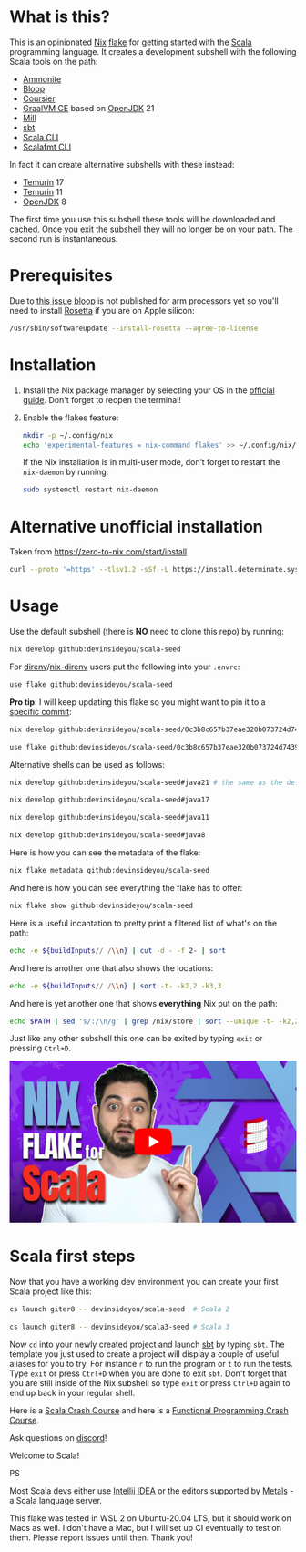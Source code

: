 # What is this?
This is an opinionated [Nix](https://nixos.org/) [flake](https://nixos.wiki/wiki/Flakes) for getting started with the [Scala](https://scala-lang.org/) programming language. It creates a development subshell with the following Scala tools on the path:

* [Ammonite](https://ammonite.io/)
* [Bloop](https://scalacenter.github.io/bloop/)
* [Coursier](https://get-coursier.io/)
* [GraalVM CE](https://www.graalvm.org/) based on [OpenJDK](https://openjdk.org/) 21
* [Mill](https://com-lihaoyi.github.io/mill/mill/Intro_to_Mill.html)
* [sbt](https://www.scala-sbt.org/)
* [Scala CLI](https://scala-cli.virtuslab.org/)
* [Scalafmt CLI](https://scalameta.org/scalafmt/)

In fact it can create alternative subshells with these instead:
* [Temurin](https://adoptium.net/temurin/releases/) 17
* [Temurin](https://adoptium.net/temurin/releases/) 11
* [OpenJDK](https://openjdk.org/) 8

The first time you use this subshell these tools will be downloaded and cached. Once you exit the subshell they will no longer be on your path. The second run is instantaneous.

# Prerequisites
Due to [this issue](https://github.com/scalacenter/bloop/issues/1467) [bloop](https://scalacenter.github.io/bloop/) is not published for arm processors yet so you'll need to install [Rosetta](https://support.apple.com/en-us/HT211861) if you are on Apple silicon:
```bash
/usr/sbin/softwareupdate --install-rosetta --agree-to-license
```

# Installation
1. Install the Nix package manager by selecting your OS in the [official guide](https://nixos.org/download.html). Don't forget to reopen the terminal!

1. Enable the flakes feature:

    ```bash
    mkdir -p ~/.config/nix
    echo 'experimental-features = nix-command flakes' >> ~/.config/nix/nix.conf
    ```
    If the Nix installation is in multi-user mode, don’t forget to restart the `nix-daemon` by running:
    ```bash
    sudo systemctl restart nix-daemon
    ```
# Alternative unofficial installation
Taken from https://zero-to-nix.com/start/install
```bash
curl --proto '=https' --tlsv1.2 -sSf -L https://install.determinate.systems/nix | sh -s -- install
```

# Usage
Use the default subshell (there is **NO** need to clone this repo) by running:
```bash
nix develop github:devinsideyou/scala-seed
```
For [direnv](https://direnv.net/)/[nix-direnv](https://github.com/nix-community/nix-direnv) users put the following into your `.envrc`:
```bash
use flake github:devinsideyou/scala-seed
```
**Pro tip**: I will keep updating this flake so you might want to pin it to a [specific commit](https://github.com/DevInsideYou/scala-seed/commits/main):
```bash
nix develop github:devinsideyou/scala-seed/0c3b8c657b37eae320b073724d74390cf3162edf
```
```bash
use flake github:devinsideyou/scala-seed/0c3b8c657b37eae320b073724d74390cf3162edf
```
Alternative shells can be used as follows:
```bash
nix develop github:devinsideyou/scala-seed#java21 # the same as the default
```
```bash
nix develop github:devinsideyou/scala-seed#java17
```
```bash
nix develop github:devinsideyou/scala-seed#java11
```
```bash
nix develop github:devinsideyou/scala-seed#java8
```
Here is how you can see the metadata of the flake:
```bash
nix flake metadata github:devinsideyou/scala-seed
```
And here is how you can see everything the flake has to offer:
```bash
nix flake show github:devinsideyou/scala-seed
```
Here is a useful incantation to pretty print a filtered list of what's on the path:
```bash
echo -e ${buildInputs// /\\n} | cut -d - -f 2- | sort
```
And here is another one that also shows the locations:
```bash
echo -e ${buildInputs// /\\n} | sort -t- -k2,2 -k3,3
```
And here is yet another one that shows **everything** Nix put on the path:
```bash
echo $PATH | sed 's/:/\n/g' | grep /nix/store | sort --unique -t- -k2,2 -k3,3
```
Just like any other subshell this one can be exited by typing `exit` or pressing `Ctrl+D`.

[![Watch on YouTube](resources/thumbnail_youtube.jpg)](https://youtu.be/HnoP7JZn2MQ "Watch a Demo on YouTube!")

# Scala first steps
Now that you have a working dev environment you can create your first Scala project like this:

```bash
cs launch giter8 -- devinsideyou/scala-seed  # Scala 2
```
```bash
cs launch giter8 -- devinsideyou/scala3-seed # Scala 3
```
Now `cd` into your newly created project and launch [sbt](https://www.scala-sbt.org/) by typing `sbt`. The template you just used to create a project will display a couple of useful aliases for you to try. For instance `r` to run the program or `t` to run the tests. Type `exit` or press `Ctrl+D` when you are done to exit `sbt`. Don't forget that you are still inside of the Nix subshell so type `exit` or press `Ctrl+D` again to end up back in your regular shell.

Here is a [Scala Crash Course](https://www.youtube.com/watch?v=-xRfJcwhy7A) and here is a [Functional Programming Crash Course](https://www.youtube.com/watch?v=XXkYBncbz0c).

Ask questions on [discord](http://discord.devinsideyou.com)!

Welcome to Scala!

PS

Most Scala devs either use [Intellij IDEA](https://www.jetbrains.com/help/idea/discover-intellij-idea-for-scala.html) or the editors supported by [Metals](https://scalameta.org/metals/) - a Scala language server.

This flake was tested in WSL 2 on Ubuntu-20.04 LTS, but it should work on Macs as well. I don't have a Mac, but I will set up CI eventually to test on them. Please report issues until then. Thank you!
